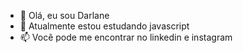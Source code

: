 - 👋 Olá, eu sou Darlane
- 🌱 Atualmente estou estudando javascript 
- 📫 Você pode me encontrar no linkedin e instagram


